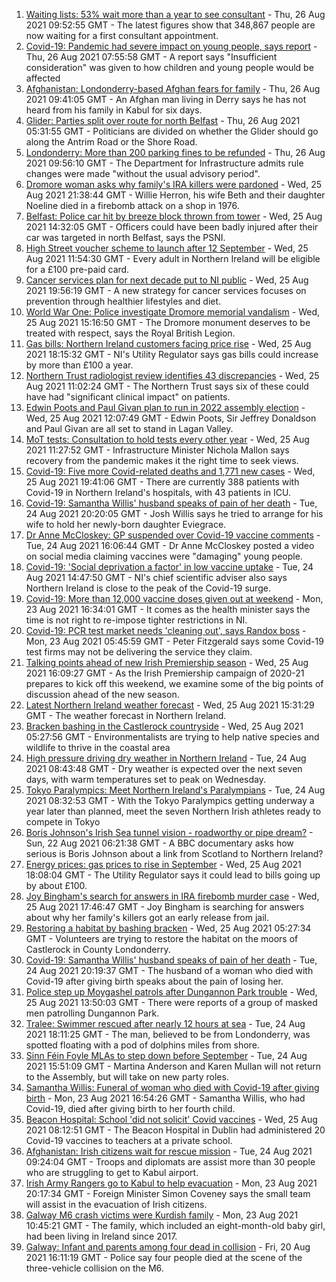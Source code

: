 1. [Waiting lists: 53% wait more than a year to see consultant](https://www.bbc.co.uk/news/uk-northern-ireland-58342209?at_medium=RSS&at_campaign=KARANGA) - Thu, 26 Aug 2021 09:52:55 GMT - The latest figures show that 348,867 people are now waiting for a first consultant appointment.
2. [Covid-19: Pandemic had severe impact on young people, says report](https://www.bbc.co.uk/news/uk-northern-ireland-58334583?at_medium=RSS&at_campaign=KARANGA) - Thu, 26 Aug 2021 07:55:58 GMT - A report says "Insufficient consideration" was given to how children and young people would be affected
3. [Afghanistan: Londonderry-based Afghan fears for family](https://www.bbc.co.uk/news/uk-northern-ireland-foyle-west-58333606?at_medium=RSS&at_campaign=KARANGA) - Thu, 26 Aug 2021 09:41:05 GMT - An Afghan man living in Derry says he has not heard from his family in Kabul for six days.
4. [Glider: Parties split over route for north Belfast](https://www.bbc.co.uk/news/uk-northern-ireland-58335189?at_medium=RSS&at_campaign=KARANGA) - Thu, 26 Aug 2021 05:31:55 GMT - Politicians are divided on whether the Glider should go along the Antrim Road or the Shore Road.
5. [Londonderry: More than 200 parking fines to be refunded](https://www.bbc.co.uk/news/uk-northern-ireland-foyle-west-58333604?at_medium=RSS&at_campaign=KARANGA) - Thu, 26 Aug 2021 09:56:10 GMT - The Department for Infrastructure admits rule changes were made "without the usual advisory period".
6. [Dromore woman asks why family's IRA killers were pardoned](https://www.bbc.co.uk/news/uk-northern-ireland-58335821?at_medium=RSS&at_campaign=KARANGA) - Wed, 25 Aug 2021 21:38:44 GMT - Willie Herron, his wife Beth and their daughter Noeline died in a firebomb attack on a shop in 1976.
7. [Belfast: Police car hit by breeze block thrown from tower](https://www.bbc.co.uk/news/uk-northern-ireland-58333894?at_medium=RSS&at_campaign=KARANGA) - Wed, 25 Aug 2021 14:32:05 GMT - Officers could have been badly injured after their car was targeted in north Belfast, says the PSNI.
8. [High Street voucher scheme to launch after 12 September](https://www.bbc.co.uk/news/uk-northern-ireland-58329517?at_medium=RSS&at_campaign=KARANGA) - Wed, 25 Aug 2021 11:54:30 GMT - Every adult in Northern Ireland will be eligible for a £100 pre-paid card.
9. [Cancer services plan for next decade put to NI public](https://www.bbc.co.uk/news/uk-northern-ireland-58330826?at_medium=RSS&at_campaign=KARANGA) - Wed, 25 Aug 2021 19:56:19 GMT - A new strategy for cancer services focuses on prevention through healthier lifestyles and diet.
10. [World War One: Police investigate Dromore memorial vandalism](https://www.bbc.co.uk/news/uk-northern-ireland-58333542?at_medium=RSS&at_campaign=KARANGA) - Wed, 25 Aug 2021 15:16:50 GMT - The Dromore monument deserves to be treated with respect, says the Royal British Legion.
11. [Gas bills: Northern Ireland customers facing price rise](https://www.bbc.co.uk/news/uk-northern-ireland-58329817?at_medium=RSS&at_campaign=KARANGA) - Wed, 25 Aug 2021 18:15:32 GMT - NI's Utility Regulator says gas bills could increase by more than £100 a year.
12. [Northern Trust radiologist review identifies 43 discrepancies](https://www.bbc.co.uk/news/uk-northern-ireland-58329138?at_medium=RSS&at_campaign=KARANGA) - Wed, 25 Aug 2021 11:02:24 GMT - The Northern Trust says six of these could have had "significant clinical impact" on patients.
13. [Edwin Poots and Paul Givan plan to run in 2022 assembly election](https://www.bbc.co.uk/news/uk-northern-ireland-58327804?at_medium=RSS&at_campaign=KARANGA) - Wed, 25 Aug 2021 12:07:49 GMT - Edwin Poots, Sir Jeffrey Donaldson and Paul Givan are all set to stand in Lagan Valley.
14. [MoT tests: Consultation to hold tests every other year](https://www.bbc.co.uk/news/uk-northern-ireland-58330516?at_medium=RSS&at_campaign=KARANGA) - Wed, 25 Aug 2021 11:27:52 GMT - Infrastructure Minister Nichola Mallon says recovery from the pandemic makes it the right time to seek views.
15. [Covid-19: Five more Covid-related deaths and 1,771 new cases](https://www.bbc.co.uk/news/uk-northern-ireland-58329521?at_medium=RSS&at_campaign=KARANGA) - Wed, 25 Aug 2021 19:41:06 GMT - There are currently 388 patients with Covid-19 in Northern Ireland's hospitals, with 43 patients in ICU.
16. [Covid-19: Samantha Willis' husband speaks of pain of her death](https://www.bbc.co.uk/news/uk-northern-ireland-58320859?at_medium=RSS&at_campaign=KARANGA) - Tue, 24 Aug 2021 20:20:05 GMT - Josh Willis says he tried to arrange for his wife to hold her newly-born daughter Eviegrace.
17. [Dr Anne McCloskey: GP suspended over Covid-19 vaccine comments](https://www.bbc.co.uk/news/uk-northern-ireland-foyle-west-58315530?at_medium=RSS&at_campaign=KARANGA) - Tue, 24 Aug 2021 16:06:44 GMT - Dr Anne McCloskey posted a video on social media claiming vaccines were "damaging" young people.
18. [Covid-19: 'Social deprivation a factor' in low vaccine uptake](https://www.bbc.co.uk/news/uk-northern-ireland-58314388?at_medium=RSS&at_campaign=KARANGA) - Tue, 24 Aug 2021 14:47:50 GMT - NI's chief scientific adviser also says Northern Ireland is close to the peak of the Covid-19 surge.
19. [Covid-19: More than 12,000 vaccine doses given out at weekend](https://www.bbc.co.uk/news/uk-northern-ireland-58300969?at_medium=RSS&at_campaign=KARANGA) - Mon, 23 Aug 2021 16:34:01 GMT - It comes as the health minister says the time is not right to re-impose tighter restrictions in NI.
20. [Covid-19: PCR test market needs 'cleaning out', says Randox boss](https://www.bbc.co.uk/news/uk-northern-ireland-58298467?at_medium=RSS&at_campaign=KARANGA) - Mon, 23 Aug 2021 05:45:59 GMT - Peter Fitzgerald says some Covid-19 test firms may not be delivering the service they claim.
21. [Talking points ahead of new Irish Premiership season](https://www.bbc.co.uk/sport/football/58143885?at_medium=RSS&at_campaign=KARANGA) - Wed, 25 Aug 2021 16:09:27 GMT - As the Irish Premiership campaign of 2020-21 prepares to kick off this weekend, we examine some of the big points of discussion ahead of the new season.
22. [Latest Northern Ireland weather forecast](https://www.bbc.co.uk/news/uk-northern-ireland-26018439?at_medium=RSS&at_campaign=KARANGA) - Wed, 25 Aug 2021 15:31:29 GMT - The weather forecast in Northern Ireland.
23. [Bracken bashing in the Castlerock countryside](https://www.bbc.co.uk/news/uk-northern-ireland-58284401?at_medium=RSS&at_campaign=KARANGA) - Wed, 25 Aug 2021 05:27:56 GMT - Environmentalists are trying to help native species and wildlife to thrive in the coastal area
24. [High pressure driving dry weather in Northern Ireland](https://www.bbc.co.uk/news/uk-northern-ireland-58315590?at_medium=RSS&at_campaign=KARANGA) - Tue, 24 Aug 2021 08:43:48 GMT - Dry weather is expected over the next seven days, with warm temperatures set to peak on Wednesday.
25. [Tokyo Paralympics: Meet Northern Ireland's Paralympians](https://www.bbc.co.uk/sport/disability-sport/58309324?at_medium=RSS&at_campaign=KARANGA) - Tue, 24 Aug 2021 08:32:53 GMT - With the Tokyo Paralympics getting underway a year later than planned, meet the seven Northern Irish athletes ready to compete in Tokyo
26. [Boris Johnson's Irish Sea tunnel vision - roadworthy or pipe dream?](https://www.bbc.co.uk/news/uk-northern-ireland-58269437?at_medium=RSS&at_campaign=KARANGA) - Sun, 22 Aug 2021 06:21:38 GMT - A BBC documentary asks how serious is Boris Johnson about a link from Scotland to Northern Ireland?
27. [Energy prices: gas prices to rise in September](https://www.bbc.co.uk/news/uk-northern-ireland-58336968?at_medium=RSS&at_campaign=KARANGA) - Wed, 25 Aug 2021 18:08:04 GMT - The Utility Regulator says it could lead to bills going up by about £100.
28. [Joy Bingham's search for answers in IRA firebomb murder case](https://www.bbc.co.uk/news/uk-northern-ireland-58336326?at_medium=RSS&at_campaign=KARANGA) - Wed, 25 Aug 2021 17:46:47 GMT - Joy Bingham is searching for answers about why her family's killers got an early release from jail.
29. [Restoring a habitat by bashing bracken](https://www.bbc.co.uk/news/uk-northern-ireland-58285491?at_medium=RSS&at_campaign=KARANGA) - Wed, 25 Aug 2021 05:27:34 GMT - Volunteers are trying to restore the habitat on the moors of Castlerock in County Londonderry.
30. [Covid-19: Samantha Willis' husband speaks of pain of her death](https://www.bbc.co.uk/news/uk-northern-ireland-58322573?at_medium=RSS&at_campaign=KARANGA) - Tue, 24 Aug 2021 20:19:37 GMT - The husband of a woman who died with Covid-19 after giving birth speaks about the pain of losing her.
31. [Police step up Moygashel patrols after Dungannon Park trouble](https://www.bbc.co.uk/news/uk-northern-ireland-58330825?at_medium=RSS&at_campaign=KARANGA) - Wed, 25 Aug 2021 13:50:03 GMT - There were reports of a group of masked men patrolling Dungannon Park.
32. [Tralee: Swimmer rescued after nearly 12 hours at sea](https://www.bbc.co.uk/news/world-europe-58318023?at_medium=RSS&at_campaign=KARANGA) - Tue, 24 Aug 2021 18:11:25 GMT - The man, believed to be from Londonderry, was spotted floating with a pod of dolphins miles from shore.
33. [Sinn Féin Foyle MLAs to step down before September](https://www.bbc.co.uk/news/uk-northern-ireland-foyle-west-58321830?at_medium=RSS&at_campaign=KARANGA) - Tue, 24 Aug 2021 15:51:09 GMT - Martina Anderson and Karen Mullan will not return to the Assembly, but will take on new party roles.
34. [Samantha Willis: Funeral of woman who died with Covid-19 after giving birth](https://www.bbc.co.uk/news/uk-northern-ireland-58309750?at_medium=RSS&at_campaign=KARANGA) - Mon, 23 Aug 2021 16:54:26 GMT - Samantha Willis, who had Covid-19, died after giving birth to her fourth child.
35. [Beacon Hospital: School 'did not solicit' Covid vaccines](https://www.bbc.co.uk/news/world-europe-58327568?at_medium=RSS&at_campaign=KARANGA) - Wed, 25 Aug 2021 08:12:51 GMT - The Beacon Hospital in Dublin had administered 20 Covid-19 vaccines to teachers at a private school.
36. [Afghanistan: Irish citizens wait for rescue mission](https://www.bbc.co.uk/news/world-europe-58314977?at_medium=RSS&at_campaign=KARANGA) - Tue, 24 Aug 2021 09:24:04 GMT - Troops and diplomats are assist more than 30 people who are struggling to get to Kabul airport.
37. [Irish Army Rangers go to Kabul to help evacuation](https://www.bbc.co.uk/news/world-europe-58309751?at_medium=RSS&at_campaign=KARANGA) - Mon, 23 Aug 2021 20:17:34 GMT - Foreign Minister Simon Coveney says the small team will assist in the evacuation of Irish citizens.
38. [Galway M6 crash victims were Kurdish family](https://www.bbc.co.uk/news/world-europe-58304362?at_medium=RSS&at_campaign=KARANGA) - Mon, 23 Aug 2021 10:45:21 GMT - The family, which included an eight-month-old baby girl, had been living in Ireland since 2017.
39. [Galway: Infant and parents among four dead in collision](https://www.bbc.co.uk/news/world-europe-58279482?at_medium=RSS&at_campaign=KARANGA) - Fri, 20 Aug 2021 16:11:19 GMT - Police say four people died at the scene of the three-vehicle collision on the M6.
